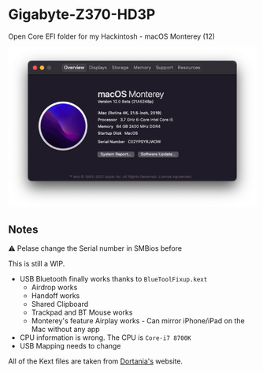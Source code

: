 # Gigabyte-Z370-HD3P

Open Core EFI folder for my Hackintosh - macOS Monterey (12)

![Image](Images/Info.png)

## Notes

⚠️ Pelase change the Serial number in SMBios before

This is still a WIP. 

* USB Bluetooth finally works thanks to `BlueToolFixup.kext`
    * Airdrop works
    * Handoff works
    * Shared Clipboard
    * Trackpad and BT Mouse works
    * Monterey's feature Airplay works - Can mirror iPhone/iPad on the Mac without any app
* CPU information is wrong. The CPU is `Core-i7 8700K`
* USB Mapping needs to change


All of the Kext files are taken from [Dortania's](https://dortania.github.io/builds/) website.
